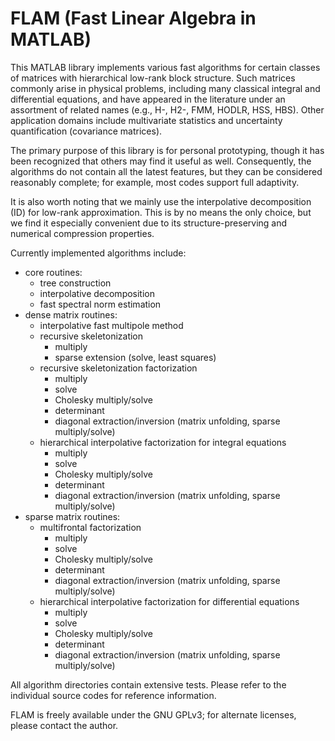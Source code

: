 FLAM (Fast Linear Algebra in MATLAB)
====================================

This MATLAB library implements various fast algorithms for certain classes of matrices with hierarchical low-rank block structure. Such matrices commonly arise in physical problems, including many classical integral and differential equations, and have appeared in the literature under an assortment of related names (e.g., H-, H2-, FMM, HODLR, HSS, HBS). Other application domains include multivariate statistics and uncertainty quantification (covariance matrices).

The primary purpose of this library is for personal prototyping, though it has been recognized that others may find it useful as well. Consequently, the algorithms do not contain all the latest features, but they can be considered reasonably complete; for example, most codes support full adaptivity.

It is also worth noting that we mainly use the interpolative decomposition (ID) for low-rank approximation. This is by no means the only choice, but we find it especially convenient due to its structure-preserving and numerical compression properties.

Currently implemented algorithms include:

- core routines:
  - tree construction
  - interpolative decomposition
  - fast spectral norm estimation
- dense matrix routines:
  - interpolative fast multipole method
  - recursive skeletonization
    - multiply
    - sparse extension (solve, least squares)
  - recursive skeletonization factorization
    - multiply
    - solve
    - Cholesky multiply/solve
    - determinant
    - diagonal extraction/inversion (matrix unfolding, sparse multiply/solve)
  - hierarchical interpolative factorization for integral equations
    - multiply
    - solve
    - Cholesky multiply/solve
    - determinant
    - diagonal extraction/inversion (matrix unfolding, sparse multiply/solve)
- sparse matrix routines:
  - multifrontal factorization
    - multiply
    - solve
    - Cholesky multiply/solve
    - determinant
    - diagonal extraction/inversion (matrix unfolding, sparse multiply/solve)
  - hierarchical interpolative factorization for differential equations
    - multiply
    - solve
    - Cholesky multiply/solve
    - determinant
    - diagonal extraction/inversion (matrix unfolding, sparse multiply/solve)

All algorithm directories contain extensive tests. Please refer to the individual source codes for reference information.

FLAM is freely available under the GNU GPLv3; for alternate licenses, please contact the author.